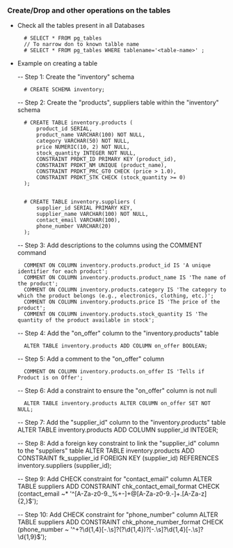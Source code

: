 ### Create/Drop and other operations on the tables

- Check all the tables present in all Databases

        # SELECT * FROM pg_tables
        // To narrow don to known talble name
        # SELECT * FROM pg_tables WHERE tablename='<table-name>' ;

- Example on creating a table
    
    -- Step 1: Create the "inventory" schema

        # CREATE SCHEMA inventory;

    -- Step 2: Create the "products", suppliers table within the "inventory" schema
    
        # CREATE TABLE inventory.products (
            product_id SERIAL,
            product_name VARCHAR(100) NOT NULL,
            category VARCHAR(50) NOT NULL,
            price NUMERIC(10, 2) NOT NULL,
            stock_quantity INTEGER NOT NULL,
            CONSTRAINT PRDKT_ID PRIMARY KEY (product_id),
            CONSTRAINT PRDKT_NM UNIQUE (product_name),
            CONSTRAINT PRDKT_PRC_GT0 CHECK (price > 1.0),
            CONSTRAINT PRDKT_STK CHECK (stock_quantity >= 0)
        );


        # CREATE TABLE inventory.suppliers (
            supplier_id SERIAL PRIMARY KEY,
            supplier_name VARCHAR(100) NOT NULL,
            contact_email VARCHAR(100),
            phone_number VARCHAR(20)
        );


    -- Step 3: Add descriptions to the columns using the COMMENT command

        COMMENT ON COLUMN inventory.products.product_id IS 'A unique identifier for each product';
        COMMENT ON COLUMN inventory.products.product_name IS 'The name of the product';
        COMMENT ON COLUMN inventory.products.category IS 'The category to which the product belongs (e.g., electronics, clothing, etc.)';
        COMMENT ON COLUMN inventory.products.price IS 'The price of the product';
        COMMENT ON COLUMN inventory.products.stock_quantity IS 'The quantity of the product available in stock';

    -- Step 4: Add the "on_offer" column to the "inventory.products" table
        
        ALTER TABLE inventory.products ADD COLUMN on_offer BOOLEAN;

    -- Step 5: Add a comment to the "on_offer" column
        
        COMMENT ON COLUMN inventory.products.on_offer IS 'Tells if Product is on Offer';

    -- Step 6: Add a constraint to ensure the "on_offer" column is not null

        ALTER TABLE inventory.products ALTER COLUMN on_offer SET NOT NULL;

    -- Step 7: Add the "supplier_id" column to the "inventory.products" table
        ALTER TABLE inventory.products ADD COLUMN supplier_id INTEGER;

    -- Step 8: Add a foreign key constraint to link the "supplier_id" column to the "suppliers" table
        ALTER TABLE inventory.products ADD CONSTRAINT fk_supplier_id FOREIGN KEY (supplier_id) REFERENCES inventory.suppliers (supplier_id);

    -- Step 9: Add CHECK constraint for "contact_email" column
        ALTER TABLE suppliers
        ADD CONSTRAINT chk_contact_email_format
        CHECK (contact_email ~* '^[A-Za-z0-9._%+-]+@[A-Za-z0-9.-]+\.[A-Za-z]{2,}$');

    -- Step 10: Add CHECK constraint for "phone_number" column
        ALTER TABLE suppliers
        ADD CONSTRAINT chk_phone_number_format
        CHECK (phone_number ~ '^\+?\d{1,4}[-.\s]?\(?\d{1,4}\)?[-.\s]?\d{1,4}[-.\s]?\d{1,9}$');